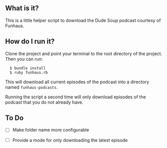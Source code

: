 ## What is it?
This is a little helper script to download the Dude Soup podcast courtesy of Funhaus.

## How do I run it?
Clone the project and point your terminal to the root directory of the project. Then you can run:
```
  $ bundle install
  $ ruby funhaus.rb
```

This will download all current episodes of the podcast into a directory named `funhaus-podcasts`.

Running the script a second time will only download episodes of the podcast that you do not already have.

## To Do
- [ ] Make folder name more configurable
- [ ] Provide a mode for only downloading the latest episode

